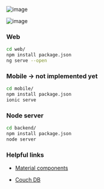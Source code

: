 ![image](https://user-images.githubusercontent.com/30366483/71283260-f22b2300-235f-11ea-8bde-1b28e5d12b6b.png)

![image](https://user-images.githubusercontent.com/30366483/71769459-035c5e00-2f22-11ea-94aa-6bb4acb8fad5.png)

### Web

```bash
cd web/
npm install package.json
ng serve --open
```

### Mobile -> not implemented yet

```bash
cd mobile/
npm install package.json
ionic serve
```

### Node server

```bash
cd backend/
npm install package.json
node server
```

### Helpful links

- [Material components](https://material.angular.io/components/)

- [Couch DB](http://localhost:5984/_utils/#/database/bewed/_all_docs)
